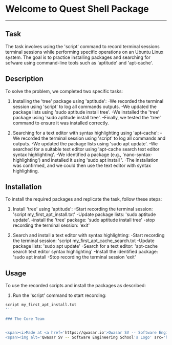 # Welcome to Quest Shell Package
***

## Task
The task involves using the 'script' command to record terminal sessions terminal sessions while performing specific operations on an Ubuntu Linux system. The goal is to practice installing packages and searching for sofware using command-line tools such as 'aptitude' and 'apt-cache'.

## Description
To solve the problem, we completed two specific tasks:

1. Installing the 'tree' package using 'aptitude':
-We recorded the terminal session using 'script' to log all commands outputs.
-We updated the package lists using 'sudo aptitude install tree'.
-We installed the 'tree' package using 'sudo aptitude install tree'.
-Finally, we tested the 'tree' command to ensure it was installed correctly.

2. Searching for a text editor with syntax highlighting using 'apt-cache':
-We recorded the terminal session using 'script' to log all commands and outputs.
-We updated the package lists using 'sudo apt update'.
-We searched for a suitable text editor using 'apt-cache search text editor syntax highlighting'.
-We identified a package (e.g., 'nano-syntax-highlighting') and installed it using 'sudo apt install <package-name>'.
-The installation was confirmed, and we could then use the text editor with syntax highlighting.

## Installation
To install the required packages and replicate the task, follow these steps:

1. Install 'tree' using 'aptitude':
-Start recording the terminal session: 'script my_first_apt_install.txt'
-Update package lists: 'sudo aptitude update'.
-install the 'tree' package: 'sudo aptitude install tree'
-stop recording the terminal session: 'exit'

2. Search and install a text editor with syntax highlighting:
-Start recording the terminal session: 'script my_first_apt_cache_search.txt
-Update package lists: 'sudo apt update'
-Search for a text editor: 'apt-cache search text editor syntax highlighting'
-Install the identified package: 'sudo apt install <package-name>
-Stop recording the terminal session 'exit'

## Usage
To use the recorded scripts and install the packages as described:

1. Run the 'script' command to start recording:
```bash
script my_first_apt_install.txt
'''

### The Core Team


<span><i>Made at <a href='https://qwasar.io'>Qwasar SV -- Software Engineering School</a></i></span>
<span><img alt='Qwasar SV -- Software Engineering School's Logo' src='https://storage.googleapis.com/qwasar-public/qwasar-logo_50x50.png' width='20px' /></span>
